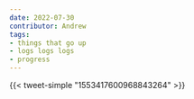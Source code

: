 ```yaml
---
date: 2022-07-30
contributor: Andrew
tags:
- things that go up
- logs logs logs
- progress
---
```


{{< tweet-simple "1553417600968843264" >}}

<!-- {< tweet user="peterwildeford" id="1553417600968843264" >}} -->
